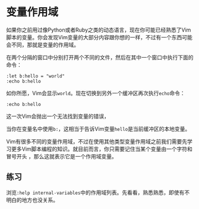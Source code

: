 # 变量作用域

如果你之前用过像Python或者Ruby之类的动态语言，现在你可能已经熟悉了Vim脚本的变量。你会发现Vim变量的大部分内容跟你想的一样，不过有一个东西可能
会不同，那就是变量的作用域。

在两个分隔的窗口中分别打开两个不同的文件，然后在其中一个窗口中执行下面的命令：

    
    
    :let b:hello = "world"
    :echo b:hello

如你所愿，Vim会显示`world`。现在切换到另外一个缓冲区再次执行`echo`命令：

    
    
    :echo b:hello

这一次Vim会抛出一个无法找到变量的错误，

当你在变量名中使用`b:`，这相当于告诉Vim变量`hello`是当前缓冲区的本地变量。

Vim有很多不同的变量作用域，不过在使用其他类型变量作用域之前我们需要先学习更多Vim脚本编程的知识。就目前而言，你只需要记住当某个变量由一个字符和冒号开头
，那么这就表示它是一个作用域变量。

## 练习

浏览`:help internal-variables`中的作用域列表。先看看，熟悉熟悉，即使有不明白的地方也没关系。

